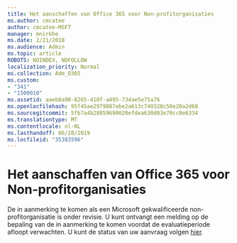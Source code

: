 ```yaml
---
title: Het aanschaffen van Office 365 voor Non-profitorganisaties
ms.author: cmcatee
author: cmcatee-MSFT
manager: mnirkhe
ms.date: 2/21/2018
ms.audience: Admin
ms.topic: article
ROBOTS: NOINDEX, NOFOLLOW
localization_priority: Normal
ms.collection: Adm_O365
ms.custom:
- "341"
- "1500010"
ms.assetid: aaeb8a90-8265-410f-a495-734ae5e75a76
ms.openlocfilehash: 95f45ae2979887ebe2a613c740320c50e20a2d68
ms.sourcegitcommit: 5fb7a4b28859690020efdea630d03e70cc0e6334
ms.translationtype: MT
ms.contentlocale: nl-NL
ms.lasthandoff: 06/28/2019
ms.locfileid: "35383596"
---
```

# <a name="how-to-purchase-office-365-for-non-profits"></a>Het aanschaffen van Office 365 voor Non-profitorganisaties

De in aanmerking te komen als een Microsoft gekwalificeerde non-profitorganisatie is onder revisie. U kunt ontvangt een melding op de bepaling van de in aanmerking te komen voordat de evaluatieperiode afloopt verwachten. U kunt de status van uw aanvraag volgen [hier](http://eligibilityweb.azurewebsites.net/).
  